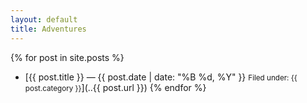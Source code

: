 ```yaml
---
layout: default
title: Adventures
---
```


{% for post in site.posts %}
* [{{ post.title }} &mdash; {{ post.date | date: "%B %d, %Y" }} <small>Filed under: {{ post.category }}</small>](..{{ post.url }})
{% endfor %}